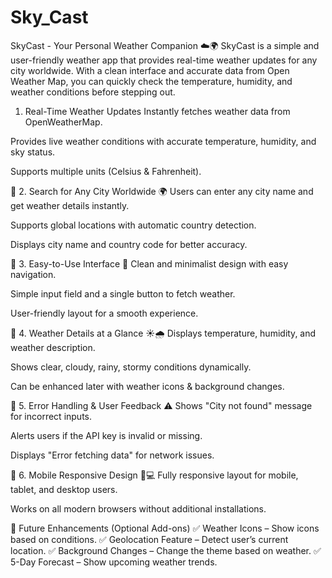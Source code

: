 # Sky_Cast
SkyCast - Your Personal Weather Companion ☁️🌍 SkyCast is a simple and user-friendly weather app that provides real-time weather updates for any city worldwide. With a clean interface and accurate data from Open Weather Map, you can quickly check the temperature, humidity, and weather conditions before stepping out. 
 1. Real-Time Weather Updates
Instantly fetches weather data from OpenWeatherMap.

Provides live weather conditions with accurate temperature, humidity, and sky status.

Supports multiple units (Celsius & Fahrenheit).

🔹 2. Search for Any City Worldwide 🌍
Users can enter any city name and get weather details instantly.

Supports global locations with automatic country detection.

Displays city name and country code for better accuracy.

🔹 3. Easy-to-Use Interface 🎨
Clean and minimalist design with easy navigation.

Simple input field and a single button to fetch weather.

User-friendly layout for a smooth experience.

🔹 4. Weather Details at a Glance ☀️🌧️
Displays temperature, humidity, and weather description.

Shows clear, cloudy, rainy, stormy conditions dynamically.

Can be enhanced later with weather icons & background changes.

🔹 5. Error Handling & User Feedback ⚠️
Shows "City not found" message for incorrect inputs.

Alerts users if the API key is invalid or missing.

Displays "Error fetching data" for network issues.

🔹 6. Mobile Responsive Design 📱💻
Fully responsive layout for mobile, tablet, and desktop users.

Works on all modern browsers without additional installations.

🚀 Future Enhancements (Optional Add-ons)
✅ Weather Icons – Show icons based on conditions.
✅ Geolocation Feature – Detect user’s current location.
✅ Background Changes – Change the theme based on weather.
✅ 5-Day Forecast – Show upcoming weather trends.
